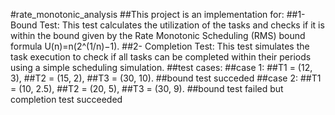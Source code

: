 #rate_monotonic_analysis
##This project is an implementation for:
##1- Bound Test: This test calculates the utilization of the tasks and checks if it is within the bound given by the Rate Monotonic Scheduling (RMS) bound formula U(n)=n(2^(1/n)−1).
##2- Completion Test: This test simulates the task execution to check if all tasks can be completed within their periods using a simple scheduling simulation.
##test cases:
##case 1:
##T1 = (12, 3),
##T2 = (15, 2),
##T3 = (30, 10).
##bound test succeded
##case 2:
##T1 = (10, 2.5),
##T2 = (20, 5),
##T3 = (30, 9).
##bound test failed but completion test succeeded
